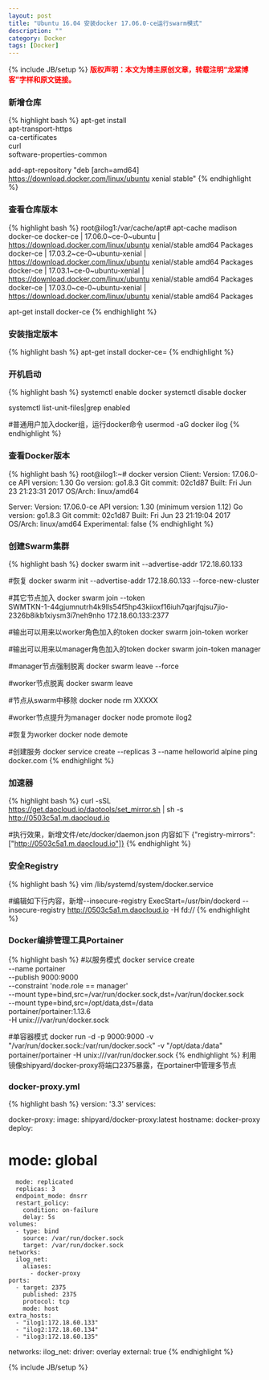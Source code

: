 ```yaml
---
layout: post
title: "Ubuntu 16.04 安装docker 17.06.0-ce运行swarm模式"
description: ""
category: Docker 
tags: [Docker]
---
```

{% include JB/setup %}
**<font color="red">版权声明：本文为博主原创文章，转载注明“龙棠博客”字样和原文链接。</font>**

### 新增仓库
{% highlight bash %}
apt-get install \
    apt-transport-https \
    ca-certificates \
    curl \
    software-properties-common
    
add-apt-repository "deb [arch=amd64] https://download.docker.com/linux/ubuntu xenial stable"
{% endhighlight %}

### 查看仓库版本
{% highlight bash %}
root@ilog1:/var/cache/apt# apt-cache madison docker-ce
 docker-ce | 17.06.0~ce-0~ubuntu | https://download.docker.com/linux/ubuntu xenial/stable amd64 Packages
 docker-ce | 17.03.2~ce-0~ubuntu-xenial | https://download.docker.com/linux/ubuntu xenial/stable amd64 Packages
 docker-ce | 17.03.1~ce-0~ubuntu-xenial | https://download.docker.com/linux/ubuntu xenial/stable amd64 Packages
 docker-ce | 17.03.0~ce-0~ubuntu-xenial | https://download.docker.com/linux/ubuntu xenial/stable amd64 Packages
 
 apt-get install docker-ce
{% endhighlight %}

### 安装指定版本
{% highlight bash %}
apt-get install docker-ce=<VERSION>
{% endhighlight %}

### 开机启动
{% highlight bash %}
systemctl enable docker
systemctl disable docker

systemctl list-unit-files|grep enabled

#普通用户加入docker组，运行docker命令
usermod  -aG docker ilog
{% endhighlight %}

### 查看Docker版本
{% highlight bash %}
root@ilog1:~# docker version
Client:
 Version:      17.06.0-ce
 API version:  1.30
 Go version:   go1.8.3
 Git commit:   02c1d87
 Built:        Fri Jun 23 21:23:31 2017
 OS/Arch:      linux/amd64

Server:
 Version:      17.06.0-ce
 API version:  1.30 (minimum version 1.12)
 Go version:   go1.8.3
 Git commit:   02c1d87
 Built:        Fri Jun 23 21:19:04 2017
 OS/Arch:      linux/amd64
 Experimental: false
{% endhighlight %}

### 创建Swarm集群
{% highlight bash %}
docker swarm init --advertise-addr 172.18.60.133

#恢复
docker swarm init --advertise-addr 172.18.60.133 --force-new-cluster

#其它节点加入
docker swarm join --token \
     SWMTKN-1-44gjumnutrh4k9lls54f5hp43kiioxf16iuh7qarjfqjsu7jio-2326b8ikb1xiysm3i7neh9nho 172.18.60.133:2377
     
#输出可以用来以worker角色加入的token
docker swarm join-token worker

#输出可以用来以manager角色加入的token
docker swarm join-token manager

#manager节点强制脱离
docker swarm leave --force

#worker节点脱离
docker swarm leave

#节点从swarm中移除
docker node rm XXXXX

#worker节点提升为manager
docker node promote ilog2

#恢复为worker
docker node demote <NODE>

#创建服务
docker service create --replicas 3 --name helloworld alpine ping docker.com
{% endhighlight %}

### 加速器
{% highlight bash %}
curl -sSL https://get.daocloud.io/daotools/set_mirror.sh | sh -s http://0503c5a1.m.daocloud.io

#执行效果，新增文件/etc/docker/daemon.json 内容如下
{"registry-mirrors": ["http://0503c5a1.m.daocloud.io"]}
{% endhighlight %}

### 安全Registry
{% highlight bash %}
vim /lib/systemd/system/docker.service

#编辑如下行内容，新增--insecure-registry
ExecStart=/usr/bin/dockerd --insecure-registry http://0503c5a1.m.daocloud.io -H fd://
{% endhighlight %}

### Docker编排管理工具Portainer
{% highlight bash %}
#以服务模式
docker service create \
--name portainer \
--publish 9000:9000 \
--constraint 'node.role == manager' \
--mount type=bind,src=/var/run/docker.sock,dst=/var/run/docker.sock \
--mount type=bind,src=/opt/data,dst=/data \
portainer/portainer:1.13.6 \
-H unix:///var/run/docker.sock

#单容器模式
docker run -d -p 9000:9000 -v "/var/run/docker.sock:/var/run/docker.sock" -v "/opt/data:/data" \
    portainer/portainer -H unix:///var/run/docker.sock
{% endhighlight %}
利用镜像shipyard/docker-proxy将端口2375暴露，在portainer中管理多节点

### docker-proxy.yml
{% highlight bash %}
version: '3.3'
services:

  docker-proxy:
    image: shipyard/docker-proxy:latest
    hostname: docker-proxy
    deploy:
#      mode: global
      mode: replicated
      replicas: 3
      endpoint_mode: dnsrr
      restart_policy:
        condition: on-failure
        delay: 5s
    volumes:
      - type: bind
        source: /var/run/docker.sock
        target: /var/run/docker.sock
    networks:
      ilog_net:
        aliases:
          - docker-proxy
    ports:
      - target: 2375
        published: 2375
        protocol: tcp
        mode: host
    extra_hosts:
      - "ilog1:172.18.60.133"
      - "ilog2:172.18.60.134"
      - "ilog3:172.18.60.135" 
      
networks:
  ilog_net:
    driver: overlay
    external: true
{% endhighlight %}

{% include JB/setup %}


